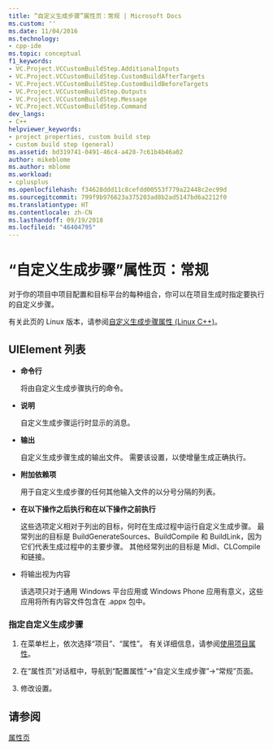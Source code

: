 ```yaml
---
title: “自定义生成步骤”属性页：常规 | Microsoft Docs
ms.custom: ''
ms.date: 11/04/2016
ms.technology:
- cpp-ide
ms.topic: conceptual
f1_keywords:
- VC.Project.VCCustomBuildStep.AdditionalInputs
- VC.Project.VCCustomBuildStep.CustomBuildAfterTargets
- VC.Project.VCCustomBuildStep.CustomBuildBeforeTargets
- VC.Project.VCCustomBuildStep.Outputs
- VC.Project.VCCustomBuildStep.Message
- VC.Project.VCCustomBuildStep.Command
dev_langs:
- C++
helpviewer_keywords:
- project properties, custom build step
- custom build step (general)
ms.assetid: bd319741-0491-46c4-a428-7c61b4b46a02
author: mikeblome
ms.author: mblome
ms.workload:
- cplusplus
ms.openlocfilehash: f34628ddd11c8cefdd00553f779a22448c2ec99d
ms.sourcegitcommit: 799f9b976623a375203ad8b2ad5147bd6a2212f0
ms.translationtype: HT
ms.contentlocale: zh-CN
ms.lasthandoff: 09/19/2018
ms.locfileid: "46404795"
---
```

# <a name="custom-build-step-property-page-general"></a>“自定义生成步骤”属性页：常规

对于你的项目中项目配置和目标平台的每种组合，你可以在项目生成时指定要执行的自定义步骤。

有关此页的 Linux 版本，请参阅[自定义生成步骤属性 (Linux C++)](../linux/prop-pages/custom-build-step-linux.md)。

## <a name="uielement-list"></a>UIElement 列表

- **命令行**

   将由自定义生成步骤执行的命令。

- **说明**

   自定义生成步骤运行时显示的消息。

- **输出**

   自定义生成步骤生成的输出文件。 需要该设置，以使增量生成正确执行。

- **附加依赖项**

   用于自定义生成步骤的任何其他输入文件的以分号分隔的列表。

- **在以下操作之后执行和在以下操作之前执行**

   这些选项定义相对于列出的目标，何时在生成过程中运行自定义生成步骤。 最常列出的目标是 BuildGenerateSources、BuildCompile 和 BuildLink，因为它们代表生成过程中的主要步骤。 其他经常列出的目标是 Midl、CLCompile 和链接。

- 将输出视为内容

   该选项只对于通用 Windows 平台应用或 Windows Phone 应用有意义，这些应用将所有内容文件包含在 .appx 包中。

### <a name="to-specify-a-custom-build-step"></a>指定自定义生成步骤

1. 在菜单栏上，依次选择“项目”、“属性”。 有关详细信息，请参阅[使用项目属性](../ide/working-with-project-properties.md)。

1. 在“属性页”对话框中，导航到“配置属性”->“自定义生成步骤”->“常规”页面。

1. 修改设置。

## <a name="see-also"></a>请参阅

[属性页](../ide/property-pages-visual-cpp.md)
